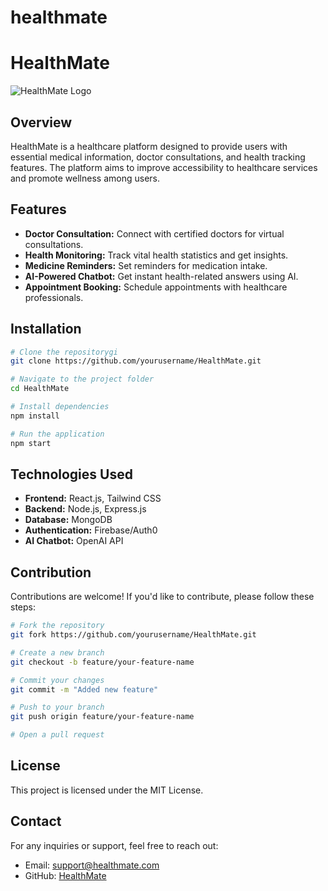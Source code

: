 # healthmate

# HealthMate

![HealthMate Logo](./WhatsApp%20Image%202025-03-15%20at%2019.49.36_8d7e5928.jpg)

## Overview
HealthMate is a healthcare platform designed to provide users with essential medical information, doctor consultations, and health tracking features. The platform aims to improve accessibility to healthcare services and promote wellness among users.

## Features
- **Doctor Consultation:** Connect with certified doctors for virtual consultations.
- **Health Monitoring:** Track vital health statistics and get insights.
- **Medicine Reminders:** Set reminders for medication intake.
- **AI-Powered Chatbot:** Get instant health-related answers using AI.
- **Appointment Booking:** Schedule appointments with healthcare professionals.

## Installation
```sh
# Clone the repositorygi
git clone https://github.com/yourusername/HealthMate.git

# Navigate to the project folder
cd HealthMate

# Install dependencies
npm install

# Run the application
npm start
```

## Technologies Used
- **Frontend:** React.js, Tailwind CSS
- **Backend:** Node.js, Express.js
- **Database:** MongoDB
- **Authentication:** Firebase/Auth0
- **AI Chatbot:** OpenAI API

## Contribution
Contributions are welcome! If you'd like to contribute, please follow these steps:
```sh
# Fork the repository
git fork https://github.com/yourusername/HealthMate.git

# Create a new branch
git checkout -b feature/your-feature-name

# Commit your changes
git commit -m "Added new feature"

# Push to your branch
git push origin feature/your-feature-name

# Open a pull request
```

## License
This project is licensed under the MIT License.

## Contact
For any inquiries or support, feel free to reach out:
- Email: support@healthmate.com
- GitHub: [HealthMate](https://github.com/yourusername/HealthMate)


